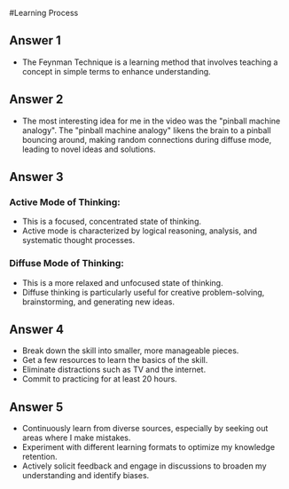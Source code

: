 #Learning Process

## Answer 1
- The Feynman Technique is a learning method that involves teaching a concept in simple terms to enhance understanding.

## Answer 2
- The most interesting idea for me in the video was the "pinball machine analogy". The "pinball machine analogy" likens the brain to a pinball bouncing around, making random connections during diffuse mode, leading to novel ideas and solutions.

## Answer 3
### Active Mode of Thinking:
- This is a focused, concentrated state of thinking.
- Active mode is characterized by logical reasoning, analysis, and systematic thought processes.
### Diffuse Mode of Thinking:
- This is a more relaxed and unfocused state of thinking.
- Diffuse thinking is particularly useful for creative problem-solving, brainstorming, and generating new ideas.

## Answer 4
- Break down the skill into smaller, more manageable pieces. 
- Get a few resources to learn the basics of the skill. 
- Eliminate distractions such as TV and the internet. 
- Commit to practicing for at least 20 hours.

## Answer 5
- Continuously learn from diverse sources, especially by seeking out areas where I make mistakes.
- Experiment with different learning formats to  optimize my knowledge retention.
- Actively solicit feedback and engage in discussions to broaden my understanding and identify biases.





